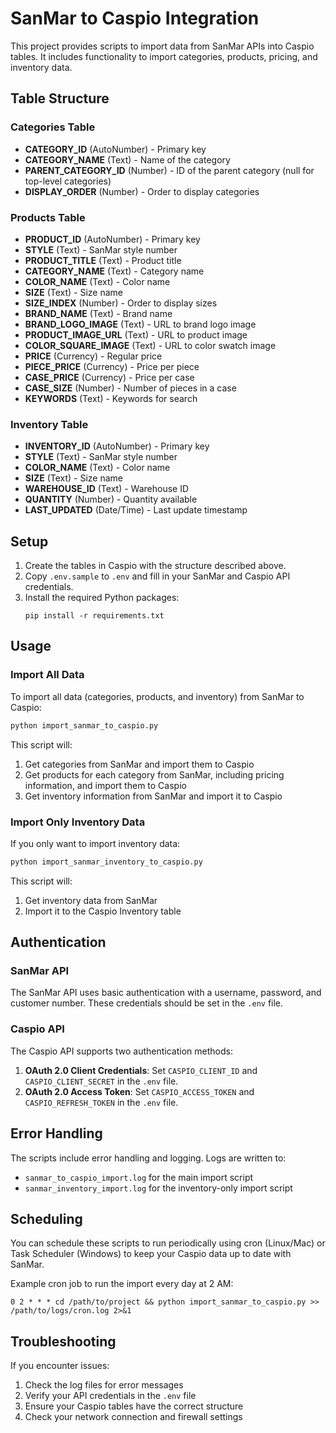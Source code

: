 # SanMar to Caspio Integration

This project provides scripts to import data from SanMar APIs into Caspio tables. It includes functionality to import categories, products, pricing, and inventory data.

## Table Structure

### Categories Table
- **CATEGORY_ID** (AutoNumber) - Primary key
- **CATEGORY_NAME** (Text) - Name of the category
- **PARENT_CATEGORY_ID** (Number) - ID of the parent category (null for top-level categories)
- **DISPLAY_ORDER** (Number) - Order to display categories

### Products Table
- **PRODUCT_ID** (AutoNumber) - Primary key
- **STYLE** (Text) - SanMar style number
- **PRODUCT_TITLE** (Text) - Product title
- **CATEGORY_NAME** (Text) - Category name
- **COLOR_NAME** (Text) - Color name
- **SIZE** (Text) - Size name
- **SIZE_INDEX** (Number) - Order to display sizes
- **BRAND_NAME** (Text) - Brand name
- **BRAND_LOGO_IMAGE** (Text) - URL to brand logo image
- **PRODUCT_IMAGE_URL** (Text) - URL to product image
- **COLOR_SQUARE_IMAGE** (Text) - URL to color swatch image
- **PRICE** (Currency) - Regular price
- **PIECE_PRICE** (Currency) - Price per piece
- **CASE_PRICE** (Currency) - Price per case
- **CASE_SIZE** (Number) - Number of pieces in a case
- **KEYWORDS** (Text) - Keywords for search

### Inventory Table
- **INVENTORY_ID** (AutoNumber) - Primary key
- **STYLE** (Text) - SanMar style number
- **COLOR_NAME** (Text) - Color name
- **SIZE** (Text) - Size name
- **WAREHOUSE_ID** (Text) - Warehouse ID
- **QUANTITY** (Number) - Quantity available
- **LAST_UPDATED** (Date/Time) - Last update timestamp

## Setup

1. Create the tables in Caspio with the structure described above.
2. Copy `.env.sample` to `.env` and fill in your SanMar and Caspio API credentials.
3. Install the required Python packages:
   ```
   pip install -r requirements.txt
   ```

## Usage

### Import All Data

To import all data (categories, products, and inventory) from SanMar to Caspio:

```bash
python import_sanmar_to_caspio.py
```

This script will:
1. Get categories from SanMar and import them to Caspio
2. Get products for each category from SanMar, including pricing information, and import them to Caspio
3. Get inventory information from SanMar and import it to Caspio

### Import Only Inventory Data

If you only want to import inventory data:

```bash
python import_sanmar_inventory_to_caspio.py
```

This script will:
1. Get inventory data from SanMar
2. Import it to the Caspio Inventory table

## Authentication

### SanMar API

The SanMar API uses basic authentication with a username, password, and customer number. These credentials should be set in the `.env` file.

### Caspio API

The Caspio API supports two authentication methods:

1. **OAuth 2.0 Client Credentials**: Set `CASPIO_CLIENT_ID` and `CASPIO_CLIENT_SECRET` in the `.env` file.
2. **OAuth 2.0 Access Token**: Set `CASPIO_ACCESS_TOKEN` and `CASPIO_REFRESH_TOKEN` in the `.env` file.

## Error Handling

The scripts include error handling and logging. Logs are written to:
- `sanmar_to_caspio_import.log` for the main import script
- `sanmar_inventory_import.log` for the inventory-only import script

## Scheduling

You can schedule these scripts to run periodically using cron (Linux/Mac) or Task Scheduler (Windows) to keep your Caspio data up to date with SanMar.

Example cron job to run the import every day at 2 AM:

```
0 2 * * * cd /path/to/project && python import_sanmar_to_caspio.py >> /path/to/logs/cron.log 2>&1
```

## Troubleshooting

If you encounter issues:

1. Check the log files for error messages
2. Verify your API credentials in the `.env` file
3. Ensure your Caspio tables have the correct structure
4. Check your network connection and firewall settings